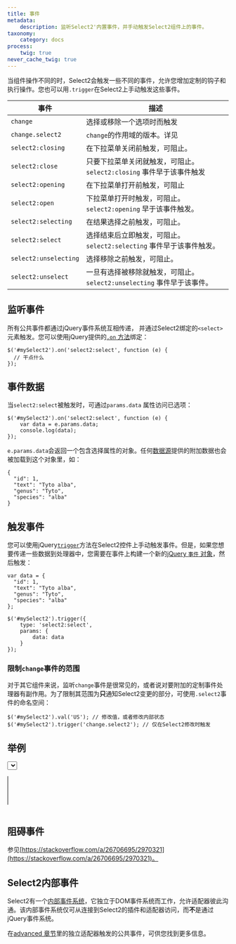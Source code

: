 ```yaml
---
title: 事件
metadata:
    description: 监听Select2'内置事件，并手动触发Select2组件上的事件。
taxonomy: 
    category: docs
process:
    twig: true
never_cache_twig: true
---
```

 
当组件操作不同的时，Select2会触发一些不同的事件，允许您增加定制的钩子和执行操作。您也可以用`.trigger`在Select2上手动触发这些事件。

| 事件| 描述|
| ----- | ----------- |
| `change` | 选择或移除一个选项时而触发|
| `change.select2` | `change`的作用域的版本。详见|[如下](#limiting-the-scope-of-the-change-event)
| `select2:closing` |在下拉菜单关闭前触发，可阻止。|
| `select2:close` | 只要下拉菜单关闭就触发，可阻止。`select2:closing` 事件早于该事件触发|
| `select2:opening` | 在下拉菜单打开前触发，可阻止 | 在下拉菜单打开前触发。这个事件可以预防
| `select2:open` | 下拉菜单打开时触发，可阻止。`select2:opening` 早于该事件触发。
| `select2:selecting` | 在结果选择之前触发，可阻止。
| `select2:select` | 选择结束后立即触发，可阻止。`select2:selecting`  事件早于该事件触发。
| `select2:unselecting` | 选择移除之前触发，可阻止。
| `select2:unselect` | 一旦有选择被移除就触发，可阻止。 `select2:unselecting` 事件早于该事件。

## 监听事件

所有公共事件都通过jQuery事件系统互相传递，
并通过Select2绑定的`<select>`元素触发。您可以使用jQuery提供的[`.on` 方法](https://api.jquery.com/on/)绑定：

```
$('#mySelect2').on('select2:select', function (e) {
  // 干点什么
});
```

## 事件数据

当`select2:select`被触发时，可通过`params.data` 属性访问已选项：

```
$('#mySelect2').on('select2:select', function (e) {
    var data = e.params.data;
    console.log(data);
});
```

`e.params.data`会返回一个包含选择属性的对象。任何[数据源](/data-sources/formats)提供的附加数据也会被加载到这个对象里，如：

```
{
  "id": 1,
  "text": "Tyto alba",
  "genus": "Tyto",
  "species": "alba"
}
```

## 触发事件

您可以使用jQuery[`trigger`](http://api.jquery.com/trigger/)方法在Select2控件上手动触发事件。但是，如果您想要传递一些数据到处理器中，您需要在事件上构建一个新的[jQuery `事件` 对象](http://api.jquery.com/category/events/event-object/)，然后触发：

```
var data = {
  "id": 1,
  "text": "Tyto alba",
  "genus": "Tyto",
  "species": "alba"
};

$('#mySelect2').trigger({
    type: 'select2:select',
    params: {
        data: data
    }
});
```

###  限制`change`事件的范围

对于其它组件来说，监听`change`事件是很常见的，或者说对要附加的定制事件处理器有副作用。为了限制其范围为**只**通知Select2变更的部分，可使用`.select2`事件的命名空间：

```
$('#mySelect2').val('US'); // 修改值，或者修改内部状态
$('#mySelect2').trigger('change.select2'); // 仅在Select2修改时触发
```

## 举例

<div class="s2-example">
  <p>
    <select class="js-states js-example-events form-control"></select>
  </p>
  <p>
    <select class="js-states js-example-events form-control" multiple="multiple"></select>
  </p>
</div>

<div class="s2-event-log">
  <ul class="js-event-log"></ul>
</div>

<pre data-fill-from=".js-code-events"></pre>

<script type="text/javascript" class="js-code-events">
var $eventLog = $(".js-event-log");
var $eventSelect = $(".js-example-events");

$eventSelect.select2();

$eventSelect.on("select2:open", function (e) { log("select2:open", e); });
$eventSelect.on("select2:close", function (e) { log("select2:close", e); });
$eventSelect.on("select2:select", function (e) { log("select2:select", e); });
$eventSelect.on("select2:unselect", function (e) { log("select2:unselect", e); });

$eventSelect.on("change", function (e) { log("change"); });

function log (name, evt) {
  if (!evt) {
    var args = "{}";
  } else {
    var args = JSON.stringify(evt.params, function (key, value) {
      if (value && value.nodeName) return "[DOM node]";
      if (value instanceof $.Event) return "[$.Event]";
      return value;
    });
  }
  var $e = $("<li>" + name + " -> " + args + "</li>");
  $eventLog.append($e);
  $e.animate({ opacity: 1 }, 10000, 'linear', function () {
    $e.animate({ opacity: 0 }, 2000, 'linear', function () {
      $e.remove();
    });
  });
}
</script>

## 阻碍事件

参见[https://stackoverflow.com/a/26706695/2970321](https://stackoverflow.com/a/26706695/2970321)。

## Select2内部事件

Select2有一个[内部事件系统](/advanced/default-adapters/selection#eventrelay)，它独立于DOM事件系统而工作，允许适配器彼此沟通。该内部事件系统仅可从连接到Select2的插件和适配器访问，而**不**是通过jQuery事件系统。

在[advanced 章节](/advanced)里的独立适配器触发的公共事件，可供您找到更多信息。
